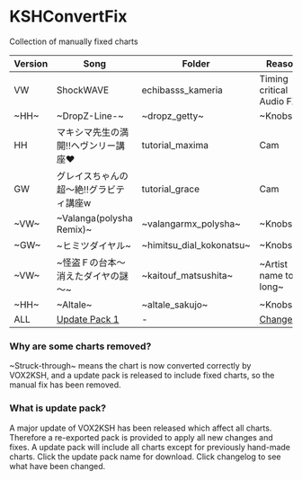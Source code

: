 # KSHConvertFix
Collection of manually fixed charts

| Version | Song                                    | Folder                 | Reason | Fixed by  | Date       |
|---------|-----------------------------------------|------------------------|--------|-----------|------------|
| VW      | ShockWAVE                               | echibasss_kameria      | Timing critical Audio FX | TsFreddie | 12/05/2019 |
| ~HH~      |~DropZ-Line-~                             | ~dropz_getty~     | ~Knobs~ | ~TsFreddie~ | ~12/05/2019~ |
| HH      | マキシマ先生の満開!!ヘヴンリー講座♥     | tutorial_maxima        | Cam    | TsFreddie | 12/05/2019 |
| GW      | グレイスちゃんの超～絶!!グラビティ講座w | tutorial_grace         | Cam    | TsFreddie | 12/05/2019 |
| ~VW~      | ~Valanga(polysha Remix)~                  | ~valangarmx_polysha~     | ~Knobs~  | ~Spitlight~ | ~04/02/2020~ |
| ~GW~      | ~ヒミツダイヤル~                          | ~himitsu_dial_kokonatsu~ | ~Knobs~  | ~Spitlight~ | ~04/02/2020~ |
| ~VW~      | ~怪盗Ｆの台本～消えたダイヤの謎～~         | ~kaitouf_matsushita~ | ~Artist name too long~  | ~Spitlight~ | ~04/05/2020~ |
| ~HH~      | ~Altale~          | ~altale_sakujo~ | ~Knobs~  | ~TsFreddie~ | ~04/12/2020~ |
| ALL      | [Update Pack 1](https://github.com/TsFreddie/KSHConvertFix/releases/download/pack-1/Update-Pack-1.zip)      | - | [Changelog](https://github.com/TsFreddie/KSHConvertFix/releases/tag/pack-1) | TsFreddie | 04/14/2020 |

### Why are some charts removed?
~Struck-through~ means the chart is now converted correctly by VOX2KSH, and a update pack is released to include fixed charts, so the manual fix has been removed.

### What is update pack?
A major update of VOX2KSH has been released which affect all charts. Therefore a re-exported pack is provided to apply all new changes and fixes. A update pack will include all charts except for previously hand-made charts. Click the update pack name for download. Click changelog to see what have been changed.
